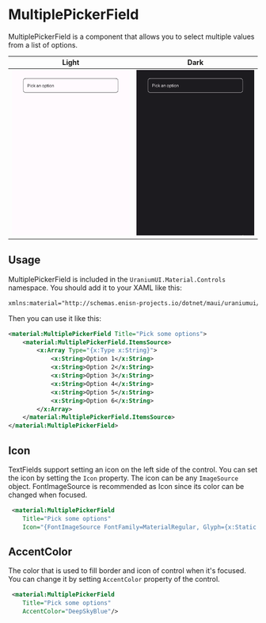 # MultiplePickerField
MultiplePickerField is a component that allows you to select multiple values from a list of options.

| Light | Dark |
| --- | --- |
| ![MAUI Multiple selection](images/multiplepickerfield-demo-light.gif) | ![MAUI Multiple selection](images/multiplepickerfield-demo-dark.gif) |


## Usage
MultiplePickerField is included in the `UraniumUI.Material.Controls` namespace. You should add it to your XAML like this:

```xml
xmlns:material="http://schemas.enisn-projects.io/dotnet/maui/uraniumui/material"
```

Then you can use it like this:

```xml
<material:MultiplePickerField Title="Pick some options">
    <material:MultiplePickerField.ItemsSource>
        <x:Array Type="{x:Type x:String}">
            <x:String>Option 1</x:String>
            <x:String>Option 2</x:String>
            <x:String>Option 3</x:String>
            <x:String>Option 4</x:String>
            <x:String>Option 5</x:String>
            <x:String>Option 6</x:String>
        </x:Array>
    </material:MultiplePickerField.ItemsSource>
</material:MultiplePickerField>
```

## Icon
TextFields support setting an icon on the left side of the control. You can set the icon by setting the `Icon` property. The icon can be any `ImageSource` object. FontImageSource is recommended as Icon since its color can be changed when focused.

```xml
 <material:MultiplePickerField
    Title="Pick some options"
    Icon="{FontImageSource FontFamily=MaterialRegular, Glyph={x:Static m:MaterialRegular.Email}}"/>
```

## AccentColor
The color that is used to fill border and icon of control when it's focused. You can change it by setting `AccentColor` property of the control.

```xml
 <material:MultiplePickerField
    Title="Pick some options"
    AccentColor="DeepSkyBlue"/>
```